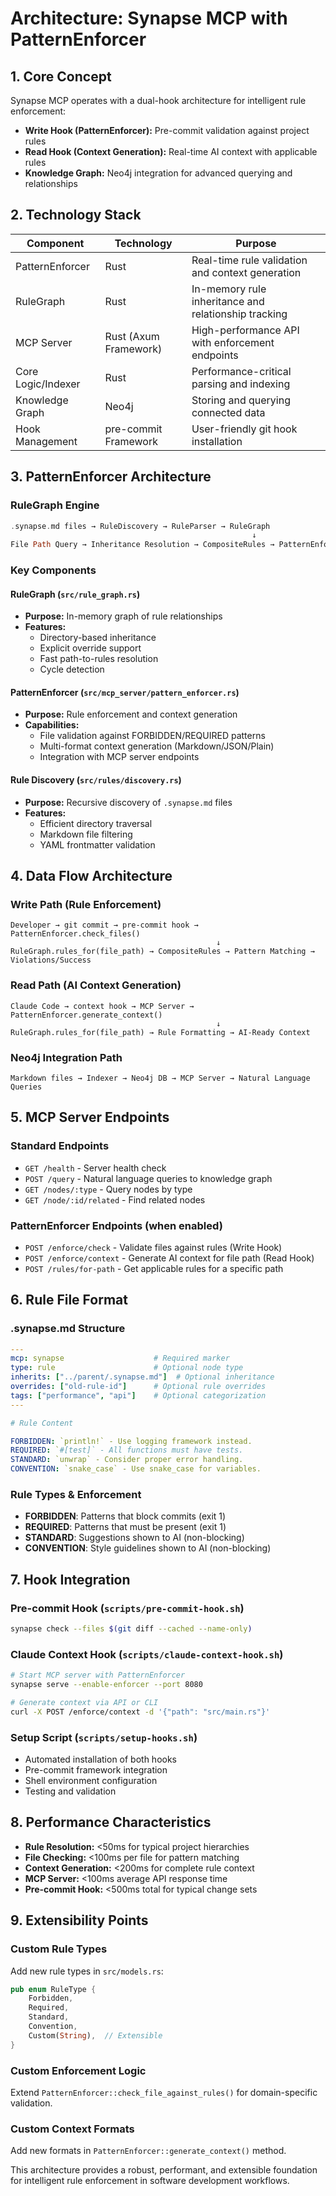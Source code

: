 # Architecture: Synapse MCP with PatternEnforcer

## 1. Core Concept

Synapse MCP operates with a dual-hook architecture for intelligent rule enforcement:
- **Write Hook (PatternEnforcer):** Pre-commit validation against project rules
- **Read Hook (Context Generation):** Real-time AI context with applicable rules
- **Knowledge Graph:** Neo4j integration for advanced querying and relationships

## 2. Technology Stack

| Component | Technology | Purpose |
|-----------|------------|---------|
| PatternEnforcer | Rust | Real-time rule validation and context generation |
| RuleGraph | Rust | In-memory rule inheritance and relationship tracking |
| MCP Server | Rust (Axum Framework) | High-performance API with enforcement endpoints |
| Core Logic/Indexer | Rust | Performance-critical parsing and indexing |
| Knowledge Graph | Neo4j | Storing and querying connected data |
| Hook Management | pre-commit Framework | User-friendly git hook installation |

## 3. PatternEnforcer Architecture

### RuleGraph Engine
```rust
.synapse.md files → RuleDiscovery → RuleParser → RuleGraph
                                                      ↓
File Path Query → Inheritance Resolution → CompositeRules → PatternEnforcer
```

### Key Components

#### RuleGraph (`src/rule_graph.rs`)
- **Purpose:** In-memory graph of rule relationships
- **Features:** 
  - Directory-based inheritance
  - Explicit override support
  - Fast path-to-rules resolution
  - Cycle detection

#### PatternEnforcer (`src/mcp_server/pattern_enforcer.rs`)
- **Purpose:** Rule enforcement and context generation
- **Capabilities:**
  - File validation against FORBIDDEN/REQUIRED patterns
  - Multi-format context generation (Markdown/JSON/Plain)
  - Integration with MCP server endpoints

#### Rule Discovery (`src/rules/discovery.rs`)
- **Purpose:** Recursive discovery of `.synapse.md` files
- **Features:**
  - Efficient directory traversal
  - Markdown file filtering
  - YAML frontmatter validation

## 4. Data Flow Architecture

### Write Path (Rule Enforcement)
```
Developer → git commit → pre-commit hook → PatternEnforcer.check_files()
                                              ↓
RuleGraph.rules_for(file_path) → CompositeRules → Pattern Matching → Violations/Success
```

### Read Path (AI Context Generation)
```
Claude Code → context hook → MCP Server → PatternEnforcer.generate_context()
                                              ↓
RuleGraph.rules_for(file_path) → Rule Formatting → AI-Ready Context
```

### Neo4j Integration Path
```
Markdown files → Indexer → Neo4j DB → MCP Server → Natural Language Queries
```

## 5. MCP Server Endpoints

### Standard Endpoints
- `GET /health` - Server health check
- `POST /query` - Natural language queries to knowledge graph
- `GET /nodes/:type` - Query nodes by type
- `GET /node/:id/related` - Find related nodes

### PatternEnforcer Endpoints (when enabled)
- `POST /enforce/check` - Validate files against rules (Write Hook)
- `POST /enforce/context` - Generate AI context for file path (Read Hook)
- `POST /rules/for-path` - Get applicable rules for a specific path

## 6. Rule File Format

### .synapse.md Structure
```yaml
---
mcp: synapse                    # Required marker
type: rule                      # Optional node type
inherits: ["../parent/.synapse.md"]  # Optional inheritance
overrides: ["old-rule-id"]      # Optional rule overrides
tags: ["performance", "api"]    # Optional categorization
---

# Rule Content

FORBIDDEN: `println!` - Use logging framework instead.
REQUIRED: `#[test]` - All functions must have tests.
STANDARD: `unwrap` - Consider proper error handling.
CONVENTION: `snake_case` - Use snake_case for variables.
```

### Rule Types & Enforcement
- **FORBIDDEN**: Patterns that block commits (exit 1)
- **REQUIRED**: Patterns that must be present (exit 1)
- **STANDARD**: Suggestions shown to AI (non-blocking)
- **CONVENTION**: Style guidelines shown to AI (non-blocking)

## 7. Hook Integration

### Pre-commit Hook (`scripts/pre-commit-hook.sh`)
```bash
synapse check --files $(git diff --cached --name-only)
```

### Claude Context Hook (`scripts/claude-context-hook.sh`)
```bash
# Start MCP server with PatternEnforcer
synapse serve --enable-enforcer --port 8080

# Generate context via API or CLI
curl -X POST /enforce/context -d '{"path": "src/main.rs"}'
```

### Setup Script (`scripts/setup-hooks.sh`)
- Automated installation of both hooks
- Pre-commit framework integration  
- Shell environment configuration
- Testing and validation

## 8. Performance Characteristics

- **Rule Resolution:** <50ms for typical project hierarchies
- **File Checking:** <100ms per file for pattern matching
- **Context Generation:** <200ms for complete rule context
- **MCP Server:** <100ms average API response time
- **Pre-commit Hook:** <500ms total for typical change sets

## 9. Extensibility Points

### Custom Rule Types
Add new rule types in `src/models.rs`:
```rust
pub enum RuleType {
    Forbidden,
    Required,
    Standard,
    Convention,
    Custom(String),  // Extensible
}
```

### Custom Enforcement Logic
Extend `PatternEnforcer::check_file_against_rules()` for domain-specific validation.

### Custom Context Formats  
Add new formats in `PatternEnforcer::generate_context()` method.

This architecture provides a robust, performant, and extensible foundation for intelligent rule enforcement in software development workflows.
